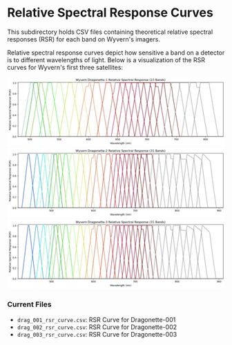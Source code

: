 # Relative Spectral Response Curves

This subdirectory holds CSV files containing theoretical relative spectral responses (RSR) for each band
on Wyvern's imagers.

Relative spectral response curves depict how sensitive a band on a detector is to different wavelengths
of light. Below is a visualization of the RSR curves for Wyvern's first three satellites:

![Dragonette-001 relative spectral response of all bands on imager.](../media/drag_001_rsr.jpg)
![Dragonette-002 relative spectral response of all bands on imager.](../media/drag_002_rsr.jpg)
![Dragonette-003 relative spectral response of all bands on imager.](../media/drag_003_rsr.jpg)

### Current Files
- `drag_001_rsr_curve.csv`: RSR Curve for Dragonette-001
- `drag_002_rsr_curve.csv`: RSR Curve for Dragonette-002
- `drag_003_rsr_curve.csv`: RSR Curve for Dragonette-003

